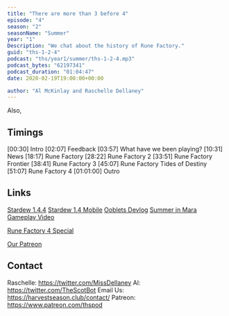 ```yaml
---
title: "There are more than 3 before 4"
episode: "4"
season: "2"
seasonName: "Summer"
year: "1"
Description: "We chat about the history of Rune Factory."
guid: "ths-1-2-4"
podcast: "ths/year1/summer/ths-1-2-4.mp3"
podcast_bytes: "62197341"
podcast_duration: "01:04:47"
date: 2020-02-19T19:00:00+00:00

author: "Al McKinlay and Raschelle Dellaney"
---
```


Also, 

## Timings

[00:30] Intro
[02:07] Feedback
[03:57] What have we been playing?
[10:31] News
[18:17] Rune Factory 
[28:22] Rune Factory 2
[33:51] Rune Factory Frontier
[38:41] Rune Factory 3
[45:07] Rune Factory Tides of Destiny
[51:07] Rune Factory 4
[01:01:00] Outro

## Links

[Stardew 1.4.4](https://www.stardewvalley.net/patch-1-4-4-available-now-for-pc-consoles/)
[Stardew 1.4 Mobile](https://twitter.com/ConcernedApe/status/1227276969336692737)
[Ooblets Devlog](https://twitter.com/ooblets/status/1224401735482888194?s=09)
[Summer in Mara Gameplay Video](https://www.youtube.com/watch?v=C69Av8oC31M&feature=youtu.be)

[Rune Factory 4 Special](https://www.nintendo.com/games/detail/rune-factory-4-special-switch/)

[Our Patreon](https://www.patreon.com/thspod)


## Contact

Raschelle: https://twitter.com/MissDellaney
Al: https://twitter.com/TheScotBot
Email Us: https://harvestseason.club/contact/
Patreon: https://www.patreon.com/thspod
